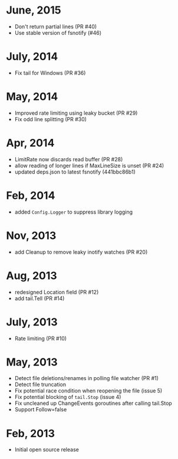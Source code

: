 # June, 2015

* Don't return partial lines (PR #40)
* Use stable version of fsnotify (#46)

# July, 2014

* Fix tail for Windows (PR #36)

# May, 2014

* Improved rate limiting using leaky bucket (PR #29)
* Fix odd line splitting (PR #30)

# Apr, 2014

* LimitRate now discards read buffer (PR #28)
* allow reading of longer lines if MaxLineSize is unset (PR #24)
* updated deps.json to latest fsnotify (441bbc86b1)

# Feb, 2014

* added `Config.Logger` to suppress library logging

# Nov, 2013

* add Cleanup to remove leaky inotify watches (PR #20)

# Aug, 2013

* redesigned Location field (PR #12)
* add tail.Tell (PR #14)

# July, 2013

* Rate limiting (PR #10)

# May, 2013

* Detect file deletions/renames in polling file watcher (PR #1)
* Detect file truncation
* Fix potential race condition when reopening the file (issue 5)
* Fix potential blocking of `tail.Stop` (issue 4)
* Fix uncleaned up ChangeEvents goroutines after calling tail.Stop
* Support Follow=false

# Feb, 2013

* Initial open source release
